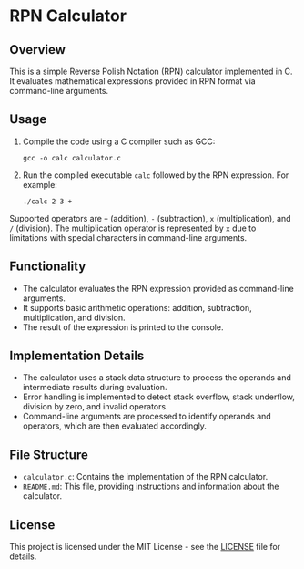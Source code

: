 # RPN Calculator

## Overview

This is a simple Reverse Polish Notation (RPN) calculator implemented in C. It evaluates mathematical expressions provided in RPN format via command-line arguments.

## Usage

1. Compile the code using a C compiler such as GCC:

    ```
    gcc -o calc calculator.c
    ```

2. Run the compiled executable `calc` followed by the RPN expression. For example:

    ```
    ./calc 2 3 +
    ```

Supported operators are `+` (addition), `-` (subtraction), `x` (multiplication), and `/` (division). The multiplication operator is represented by `x` due to limitations with special characters in command-line arguments.

## Functionality

- The calculator evaluates the RPN expression provided as command-line arguments.
- It supports basic arithmetic operations: addition, subtraction, multiplication, and division.
- The result of the expression is printed to the console.

## Implementation Details

- The calculator uses a stack data structure to process the operands and intermediate results during evaluation.
- Error handling is implemented to detect stack overflow, stack underflow, division by zero, and invalid operators.
- Command-line arguments are processed to identify operands and operators, which are then evaluated accordingly.

## File Structure

- `calculator.c`: Contains the implementation of the RPN calculator.
- `README.md`: This file, providing instructions and information about the calculator.

## License

This project is licensed under the MIT License - see the [LICENSE](LICENSE) file for details.

